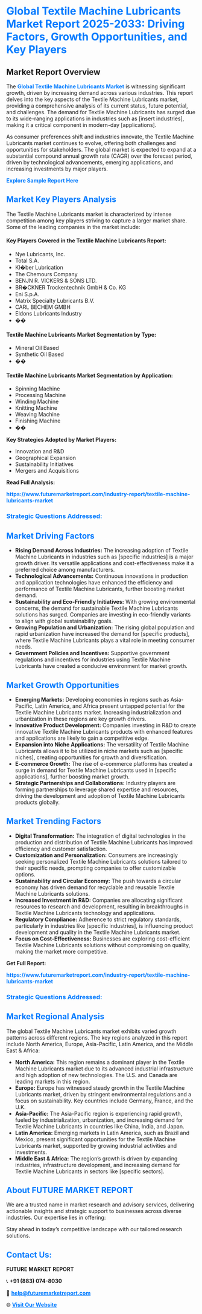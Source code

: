 <h1 style="color: #007BFF;">Global Textile Machine Lubricants Market Report 2025-2033: Driving Factors, Growth Opportunities, and Key Players</h1>

<section id="overview">
<h2>Market Report Overview</h2>
<p>The <a href="https://www.futuremarketreport.com/industry-report/textile-machine-lubricants-market" style="color: #007BFF; text-decoration: none;"><strong>Global Textile Machine Lubricants Market</strong></a> is witnessing significant growth, driven by increasing demand across various industries. This report delves into the key aspects of the Textile Machine Lubricants market, providing a comprehensive analysis of its current status, future potential, and challenges. The demand for Textile Machine Lubricants has surged due to its wide-ranging applications in industries such as [insert industries], making it a critical component in modern-day [applications].</p>
<p>As consumer preferences shift and industries innovate, the Textile Machine Lubricants market continues to evolve, offering both challenges and opportunities for stakeholders. The global market is expected to expand at a substantial compound annual growth rate (CAGR) over the forecast period, driven by technological advancements, emerging applications, and increasing investments by major players.</p>
</section>

<section id="overview">
<p><a href="https://www.futuremarketreport.com/request-sample/reportId=118280" style="color: #007BFF; text-decoration: none;"><strong>Explore Sample Report Here</strong></a></p>
</section>

<section id="key-players">
<h2 style="color: #007BFF;">Market Key Players Analysis</h2>
<p>The Textile Machine Lubricants market is characterized by intense competition among key players striving to capture a larger market share. Some of the leading companies in the market include:</p>
<h4>Key Players Covered in the Textile Machine Lubricants Report:</h4>
<ul><li>Nye Lubricants, Inc.</li><li>Total S.A.</li><li>Kl�ber Lubrication</li><li>The Chemours Company</li><li>BENJN R. VICKERS &amp; SONS LTD.</li><li>BR�CKNER Trockentechnik GmbH &amp; Co. KG</li><li>Eni S.p.A.</li><li>Matrix Specialty Lubricants B.V.</li><li>CARL BECHEM GMBH</li><li>Eldons Lubricants Industry</li><li>��</li></ul>
<h4>Textile Machine Lubricants Market Segmentation by Type:</h4>
<ul><li>Mineral Oil Based</li><li>Synthetic Oil Based</li><li>��</li></ul>

<h4>Textile Machine Lubricants Market Segmentation by Application:</h4>
<ul><li>Spinning Machine</li><li>Processing Machine</li><li>Winding Machine</li><li>Knitting Machine</li><li>Weaving Machine</li><li>Finishing Machine</li><li>��</li></ul>
<p><strong>Key Strategies Adopted by Market Players:</strong></p>
<ul>
<li>Innovation and R&D</li>
<li>Geographical Expansion</li>
<li>Sustainability Initiatives</li>
<li>Mergers and Acquisitions</li>
</ul>
</section>

<section>
<p><strong>Read Full Analysis: </strong></p><a href="https://www.futuremarketreport.com/industry-report/textile-machine-lubricants-market" style="color: #007BFF; text-decoration: none;"><strong>https://www.futuremarketreport.com/industry-report/textile-machine-lubricants-market</strong></a>
<h3 style="color: #007BFF;">Strategic Questions Addressed:</h3>
</section>

<section id="driving-factors">
<h2 style="color: #007BFF;">Market Driving Factors</h2>
<ul>
<li><strong>Rising Demand Across Industries:</strong> The increasing adoption of Textile Machine Lubricants in industries such as [specific industries] is a major growth driver. Its versatile applications and cost-effectiveness make it a preferred choice among manufacturers.</li>
<li><strong>Technological Advancements:</strong> Continuous innovations in production and application technologies have enhanced the efficiency and performance of Textile Machine Lubricants, further boosting market demand.</li>
<li><strong>Sustainability and Eco-Friendly Initiatives:</strong> With growing environmental concerns, the demand for sustainable Textile Machine Lubricants solutions has surged. Companies are investing in eco-friendly variants to align with global sustainability goals.</li>
<li><strong>Growing Population and Urbanization:</strong> The rising global population and rapid urbanization have increased the demand for [specific products], where Textile Machine Lubricants plays a vital role in meeting consumer needs.</li>
<li><strong>Government Policies and Incentives:</strong> Supportive government regulations and incentives for industries using Textile Machine Lubricants have created a conducive environment for market growth.</li>
</ul>
</section>

<section id="growth-opportunities">
<h2 style="color: #007BFF;">Market Growth Opportunities</h2>
<ul>
<li><strong>Emerging Markets:</strong> Developing economies in regions such as Asia-Pacific, Latin America, and Africa present untapped potential for the Textile Machine Lubricants market. Increasing industrialization and urbanization in these regions are key growth drivers.</li>
<li><strong>Innovative Product Development:</strong> Companies investing in R&D to create innovative Textile Machine Lubricants products with enhanced features and applications are likely to gain a competitive edge.</li>
<li><strong>Expansion into Niche Applications:</strong> The versatility of Textile Machine Lubricants allows it to be utilized in niche markets such as [specific niches], creating opportunities for growth and diversification.</li>
<li><strong>E-commerce Growth:</strong> The rise of e-commerce platforms has created a surge in demand for Textile Machine Lubricants used in [specific applications], further boosting market growth.</li>
<li><strong>Strategic Partnerships and Collaborations:</strong> Industry players are forming partnerships to leverage shared expertise and resources, driving the development and adoption of Textile Machine Lubricants products globally.</li>
</ul>
</section>

<section id="trending-factors">
<h2 style="color: #007BFF;">Market Trending Factors</h2>
<ul>
<li><strong>Digital Transformation:</strong> The integration of digital technologies in the production and distribution of Textile Machine Lubricants has improved efficiency and customer satisfaction.</li>
<li><strong>Customization and Personalization:</strong> Consumers are increasingly seeking personalized Textile Machine Lubricants solutions tailored to their specific needs, prompting companies to offer customizable options.</li>
<li><strong>Sustainability and Circular Economy:</strong> The push towards a circular economy has driven demand for recyclable and reusable Textile Machine Lubricants solutions.</li>
<li><strong>Increased Investment in R&D:</strong> Companies are allocating significant resources to research and development, resulting in breakthroughs in Textile Machine Lubricants technology and applications.</li>
<li><strong>Regulatory Compliance:</strong> Adherence to strict regulatory standards, particularly in industries like [specific industries], is influencing product development and quality in the Textile Machine Lubricants market.</li>
<li><strong>Focus on Cost-Effectiveness:</strong> Businesses are exploring cost-efficient Textile Machine Lubricants solutions without compromising on quality, making the market more competitive.</li>
</ul>
</section>

<section>
<p><strong>Get Full Report: </strong></p><a href="https://www.futuremarketreport.com/industry-report/textile-machine-lubricants-market" style="color: #007BFF; text-decoration: none;"><strong>https://www.futuremarketreport.com/industry-report/textile-machine-lubricants-market</strong></a>
<h3 style="color: #007BFF;">Strategic Questions Addressed:</h3>
</section>


<section id="regional-analysis">
<h2 style="color: #007BFF;">Market Regional Analysis</h2>
<p>The global Textile Machine Lubricants market exhibits varied growth patterns across different regions. The key regions analyzed in this report include North America, Europe, Asia-Pacific, Latin America, and the Middle East & Africa:</p>
<ul>
<li><strong>North America:</strong> This region remains a dominant player in the Textile Machine Lubricants market due to its advanced industrial infrastructure and high adoption of new technologies. The U.S. and Canada are leading markets in this region.</li>
<li><strong>Europe:</strong> Europe has witnessed steady growth in the Textile Machine Lubricants market, driven by stringent environmental regulations and a focus on sustainability. Key countries include Germany, France, and the U.K.</li>
<li><strong>Asia-Pacific:</strong> The Asia-Pacific region is experiencing rapid growth, fueled by industrialization, urbanization, and increasing demand for Textile Machine Lubricants in countries like China, India, and Japan.</li>
<li><strong>Latin America:</strong> Emerging markets in Latin America, such as Brazil and Mexico, present significant opportunities for the Textile Machine Lubricants market, supported by growing industrial activities and investments.</li>
<li><strong>Middle East & Africa:</strong> The region’s growth is driven by expanding industries, infrastructure development, and increasing demand for Textile Machine Lubricants in sectors like [specific sectors].</li>
</ul>
</section>

<footer>
<h2 style="color: #007BFF;">About FUTURE MARKET REPORT</h2>
<p>We are a trusted name in market research and advisory services, delivering actionable insights and strategic support to businesses across diverse industries. Our expertise lies in offering:</p>

<p>Stay ahead in today’s competitive landscape with our tailored research solutions.</p>

<h2 style="color: #007BFF;">Contact Us:</h2>
<p><strong>FUTURE MARKET REPORT</strong></p>
<p>📞 <strong>+91 (883) 074-8030</strong></p>
<p>📧 <strong><a href="mailto:help@futuremarketreport.com" style="color: #007BFF;">help@futuremarketreport.com</a></strong></p>
<p>🌐 <strong><a href="https://www.futuremarketreport.com/" style="color: #007BFF;">Visit Our Website</a></strong></p>
</footer>